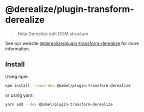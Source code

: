 # @derealize/plugin-transform-derealize

> Help Derealize edit DOM structure

See our website [@derealize/plugin-transform-derealize](https://derealize.com/docs/en/babel-plugin) for more information.

## Install

Using npm:

```sh
npm install --save-dev @babel/plugin-transform-derealize
```

or using yarn:

```sh
yarn add --dev @babel/plugin-transform-derealize
```
